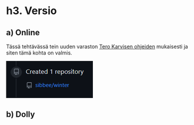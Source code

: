 # h3. Versio  

## a) Online  

Tässä tehtävässä tein uuden varaston [Tero Karvisen ohjeiden](https://terokarvinen.com/2023/create-a-web-page-using-github/) mukaisesti ja siten tämä kohta on valmis.  

![img](./ss.png)  

## b) Dolly
